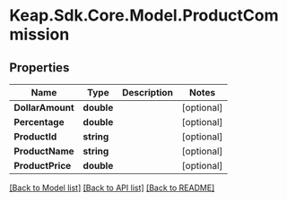 # Keap.Sdk.Core.Model.ProductCommission

## Properties

Name | Type | Description | Notes
------------ | ------------- | ------------- | -------------
**DollarAmount** | **double** |  | [optional] 
**Percentage** | **double** |  | [optional] 
**ProductId** | **string** |  | [optional] 
**ProductName** | **string** |  | [optional] 
**ProductPrice** | **double** |  | [optional] 

[[Back to Model list]](../README.md#documentation-for-models) [[Back to API list]](../README.md#documentation-for-api-endpoints) [[Back to README]](../README.md)

